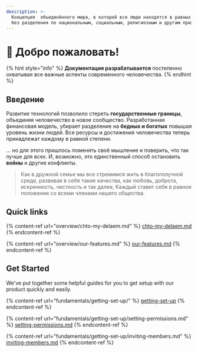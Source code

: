 ```yaml
---
description: >-
  Концепция  объединённого мира, в которой все люди находятся в равных условиях,
  без разделения по национальным, социальным, религиозным и другим признакам.
---
```


# 👋 Добро пожаловать!

{% hint style="info" %}
**Документация разрабатывается** постепенно охватывая все важные аспекты современного человечества.
{% endhint %}

## Введение

Развитие технологий позволило стереть **государственные границы**, объединяя человечество в новое сообщество. Разработанная финансовая модель, убирает разделение на **бедных и богатых** повышая уровень жизни людей. Все ресурсы и достижения человечества теперь принадлежат каждому в равной степени.

... но для этого пришлось поменять своё мышление и поверить, что так лучше для всех. И, возможно, это единственный способ остановить **войны** и другие конфликты.

> Как в дружной семье мы все стремимся жить в благополучной среде, развивая в себе такие качества, как любовь, доброта, искренность, честность и так далее, Каждый ставит себя в равное положение со всеми членами нашего общества.&#x20;



## Quick links

{% content-ref url="overview/chto-my-delaem.md" %}
[chto-my-delaem.md](overview/chto-my-delaem.md)
{% endcontent-ref %}

{% content-ref url="overview/our-features.md" %}
[our-features.md](overview/our-features.md)
{% endcontent-ref %}

## Get Started

We've put together some helpful guides for you to get setup with our product quickly and easily.

{% content-ref url="fundamentals/getting-set-up/" %}
[getting-set-up](fundamentals/getting-set-up/)
{% endcontent-ref %}

{% content-ref url="fundamentals/getting-set-up/setting-permissions.md" %}
[setting-permissions.md](fundamentals/getting-set-up/setting-permissions.md)
{% endcontent-ref %}

{% content-ref url="fundamentals/getting-set-up/inviting-members.md" %}
[inviting-members.md](fundamentals/getting-set-up/inviting-members.md)
{% endcontent-ref %}
